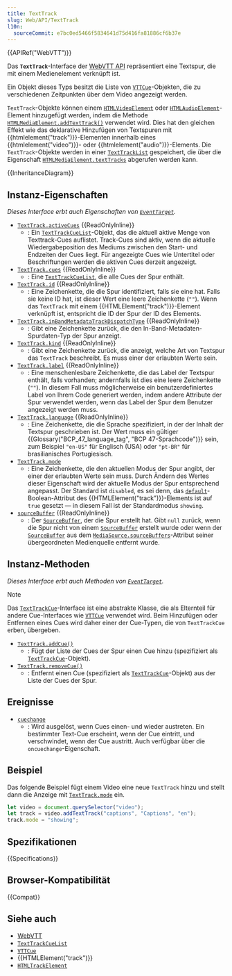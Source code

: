 ```yaml
---
title: TextTrack
slug: Web/API/TextTrack
l10n:
  sourceCommit: e7bc0ed5466f5834641d75d416fa81886cf6b37e
---
```


{{APIRef("WebVTT")}}

Das **`TextTrack`**-Interface der [WebVTT API](/de/docs/Web/API/WebVTT_API) repräsentiert eine Textspur, die mit einem Medienelement verknüpft ist.

Ein Objekt dieses Typs besitzt die Liste von [`VTTCue`](/de/docs/Web/API/VTTCue)-Objekten, die zu verschiedenen Zeitpunkten über dem Video angezeigt werden.

`TextTrack`-Objekte können einem [`HTMLVideoElement`](/de/docs/Web/API/HTMLVideoElement) oder [`HTMLAudioElement`](/de/docs/Web/API/HTMLAudioElement)-Element hinzugefügt werden, indem die Methode [`HTMLMediaElement.addTextTrack()`](/de/docs/Web/API/HTMLMediaElement/addTextTrack) verwendet wird. Dies hat den gleichen Effekt wie das deklarative Hinzufügen von Textspuren mit {{htmlelement("track")}}-Elementen innerhalb eines {{htmlelement("video")}}- oder {{htmlelement("audio")}}-Elements. Die `TextTrack`-Objekte werden in einer [`TextTrackList`](/de/docs/Web/API/TextTrackList) gespeichert, die über die Eigenschaft [`HTMLMediaElement.textTracks`](/de/docs/Web/API/HTMLMediaElement/textTracks) abgerufen werden kann.

{{InheritanceDiagram}}

## Instanz-Eigenschaften

_Dieses Interface erbt auch Eigenschaften von [`EventTarget`](/de/docs/Web/API/EventTarget)._

- [`TextTrack.activeCues`](/de/docs/Web/API/TextTrack/activeCues) {{ReadOnlyInline}}
  - : Ein [`TextTrackCueList`](/de/docs/Web/API/TextTrackCueList)-Objekt, das die aktuell aktive Menge von Texttrack-Cues auflistet. Track-Cues sind aktiv, wenn die aktuelle Wiedergabeposition des Mediums zwischen den Start- und Endzeiten der Cues liegt. Für angezeigte Cues wie Untertitel oder Beschriftungen werden die aktiven Cues derzeit angezeigt.
- [`TextTrack.cues`](/de/docs/Web/API/TextTrack/cues) {{ReadOnlyInline}}
  - : Eine [`TextTrackCueList`](/de/docs/Web/API/TextTrackCueList), die alle Cues der Spur enthält.
- [`TextTrack.id`](/de/docs/Web/API/TextTrack/id) {{ReadOnlyInline}}
  - : Eine Zeichenkette, die die Spur identifiziert, falls sie eine hat. Falls sie keine ID hat, ist dieser Wert eine leere Zeichenkette (`""`). Wenn das `TextTrack` mit einem {{HTMLElement("track")}}-Element verknüpft ist, entspricht die ID der Spur der ID des Elements.
- [`TextTrack.inBandMetadataTrackDispatchType`](/de/docs/Web/API/TextTrack/inBandMetadataTrackDispatchType) {{ReadOnlyInline}}
  - : Gibt eine Zeichenkette zurück, die den In-Band-Metadaten-Spurdaten-Typ der Spur anzeigt.
- [`TextTrack.kind`](/de/docs/Web/API/TextTrack/kind) {{ReadOnlyInline}}
  - : Gibt eine Zeichenkette zurück, die anzeigt, welche Art von Textspur das `TextTrack` beschreibt. Es muss einer der erlaubten Werte sein.
- [`TextTrack.label`](/de/docs/Web/API/TextTrack/label) {{ReadOnlyInline}}
  - : Eine menschenlesbare Zeichenkette, die das Label der Textspur enthält, falls vorhanden; andernfalls ist dies eine leere Zeichenkette (`""`). In diesem Fall muss möglicherweise ein benutzerdefiniertes Label von Ihrem Code generiert werden, indem andere Attribute der Spur verwendet werden, wenn das Label der Spur dem Benutzer angezeigt werden muss.
- [`TextTrack.language`](/de/docs/Web/API/TextTrack/language) {{ReadOnlyInline}}
  - : Eine Zeichenkette, die die Sprache spezifiziert, in der der Inhalt der Textspur geschrieben ist. Der Wert muss ein gültiger {{Glossary("BCP_47_language_tag", "BCP 47-Sprachcode")}} sein, zum Beispiel `"en-US"` für Englisch (USA) oder `"pt-BR"` für brasilianisches Portugiesisch.
- [`TextTrack.mode`](/de/docs/Web/API/TextTrack/mode)
  - : Eine Zeichenkette, die den aktuellen Modus der Spur angibt, der einer der erlaubten Werte sein muss. Durch Ändern des Wertes dieser Eigenschaft wird der aktuelle Modus der Spur entsprechend angepasst. Der Standard ist `disabled`, es sei denn, das [`default`](/de/docs/Web/HTML/Reference/Elements/track#default)-Boolean-Attribut des {{HTMLElement("track")}}-Elements ist auf `true` gesetzt — in diesem Fall ist der Standardmodus `showing`.
- [`sourceBuffer`](/de/docs/Web/API/TextTrack/sourceBuffer) {{ReadOnlyInline}}
  - : Der [`SourceBuffer`](/de/docs/Web/API/SourceBuffer), der die Spur erstellt hat. Gibt `null` zurück, wenn die Spur nicht von einem [`SourceBuffer`](/de/docs/Web/API/SourceBuffer) erstellt wurde oder wenn der [`SourceBuffer`](/de/docs/Web/API/SourceBuffer) aus dem [`MediaSource.sourceBuffers`](/de/docs/Web/API/MediaSource/sourceBuffers)-Attribut seiner übergeordneten Medienquelle entfernt wurde.

## Instanz-Methoden

_Dieses Interface erbt auch Methoden von [`EventTarget`](/de/docs/Web/API/EventTarget)._

> [!NOTE]
> Das [`TextTrackCue`](/de/docs/Web/API/TextTrackCue)-Interface ist eine abstrakte Klasse, die als Elternteil für andere Cue-Interfaces wie [`VTTCue`](/de/docs/Web/API/VTTCue) verwendet wird. Beim Hinzufügen oder Entfernen eines Cues wird daher einer der Cue-Typen, die von `TextTrackCue` erben, übergeben.

- [`TextTrack.addCue()`](/de/docs/Web/API/TextTrack/addCue)
  - : Fügt der Liste der Cues der Spur einen Cue hinzu (spezifiziert als [`TextTrackCue`](/de/docs/Web/API/TextTrackCue)-Objekt).
- [`TextTrack.removeCue()`](/de/docs/Web/API/TextTrack/removeCue)
  - : Entfernt einen Cue (spezifiziert als [`TextTrackCue`](/de/docs/Web/API/TextTrackCue)-Objekt) aus der Liste der Cues der Spur.

## Ereignisse

- [`cuechange`](/de/docs/Web/API/TextTrack/cuechange_event)
  - : Wird ausgelöst, wenn Cues einen- und wieder austreten. Ein bestimmter Text-Cue erscheint, wenn der Cue eintritt, und verschwindet, wenn der Cue austritt.
    Auch verfügbar über die `oncuechange`-Eigenschaft.

## Beispiel

Das folgende Beispiel fügt einem Video eine neue `TextTrack` hinzu und stellt dann die Anzeige mit [`TextTrack.mode`](/de/docs/Web/API/TextTrack/mode) ein.

```js
let video = document.querySelector("video");
let track = video.addTextTrack("captions", "Captions", "en");
track.mode = "showing";
```

## Spezifikationen

{{Specifications}}

## Browser-Kompatibilität

{{Compat}}

## Siehe auch

- [WebVTT](/de/docs/Web/API/WebVTT_API)
- [`TextTrackCueList`](/de/docs/Web/API/TextTrackCueList)
- [`VTTCue`](/de/docs/Web/API/VTTCue)
- {{HTMLElement("track")}}
- [`HTMLTrackElement`](/de/docs/Web/API/HTMLTrackElement)
